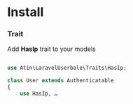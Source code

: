 # Install
### Trait
Add **HasIp** trait to your models

```php

use Atin\LaravelUserbale\Traits\HasIp;

class User extends Authenticatable
{
    use HasIp, …
```